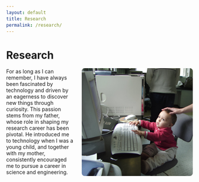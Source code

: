 ```yaml
---
layout: default
title: Research
permalink: /research/
---
```


# Research

<div style="display: flex; align-items: flex-start; gap: 20px;">
  <div style="flex: 1;">
    For as long as I can remember, I have always been fascinated by technology and driven by an eagerness to discover new things through curiosity. This passion stems from my father, whose role in shaping my research career has been pivotal. He introduced me to technology when I was a young child, and together with my mother, consistently encouraged me to pursue a career in science and engineering.
  </div>
  <div style="flex: 0 0 300px;">
    <img src="/images/research/little_me.jpeg" alt="Research workspace" style="width: 100%; height: auto; border-radius: 8px;">
  </div>
</div>